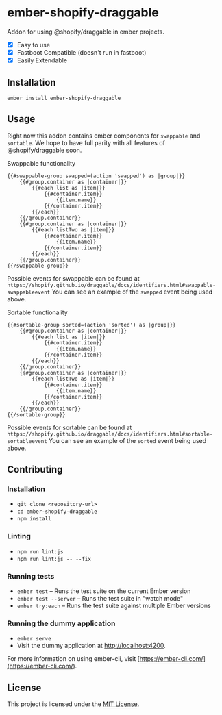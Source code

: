 ember-shopify-draggable
==============================================================================

Addon for using @shopify/draggable in ember projects.

- [X] Easy to use 
- [X] Fastboot Compatible (doesn't run in fastboot)
- [X] Easily Extendable

Installation
------------------------------------------------------------------------------

```
ember install ember-shopify-draggable
```


Usage
------------------------------------------------------------------------------

Right now this addon contains ember components for `swappable` and `sortable`. We hope to have full parity with all features of @shopify/draggable soon.

Swappable functionality
```
{{#swappable-group swapped=(action 'swapped') as |group|}}
    {{#group.container as |container|}}
        {{#each list as |item|}}
            {{#container.item}}
                {{item.name}}
            {{/container.item}}
        {{/each}}
    {{/group.container}}
    {{#group.container as |container|}}
        {{#each listTwo as |item|}}
            {{#container.item}}
                {{item.name}}
            {{/container.item}}
        {{/each}}
    {{/group.container}}
{{/swappable-group}}
```

Possible events for swappable can be found at `https://shopify.github.io/draggable/docs/identifiers.html#swappable-swappableevent`
You can see an example of the `swapped` event being used above.

Sortable functionality
```
{{#sortable-group sorted=(action 'sorted') as |group|}}
    {{#group.container as |container|}}
        {{#each list as |item|}}
            {{#container.item}}
                {{item.name}}
            {{/container.item}}
        {{/each}}
    {{/group.container}}
    {{#group.container as |container|}}
        {{#each listTwo as |item|}}
            {{#container.item}}
                {{item.name}}
            {{/container.item}}
        {{/each}}
    {{/group.container}}
{{/sortable-group}}
```

Possible events for sortable can be found at `https://shopify.github.io/draggable/docs/identifiers.html#sortable-sortableevent`
You can see an example of the `sorted` event being used above.

Contributing
------------------------------------------------------------------------------

### Installation

* `git clone <repository-url>`
* `cd ember-shopify-draggable`
* `npm install`

### Linting

* `npm run lint:js`
* `npm run lint:js -- --fix`

### Running tests

* `ember test` – Runs the test suite on the current Ember version
* `ember test --server` – Runs the test suite in "watch mode"
* `ember try:each` – Runs the test suite against multiple Ember versions

### Running the dummy application

* `ember serve`
* Visit the dummy application at [http://localhost:4200](http://localhost:4200).

For more information on using ember-cli, visit [https://ember-cli.com/](https://ember-cli.com/).

License
------------------------------------------------------------------------------

This project is licensed under the [MIT License](LICENSE.md).
